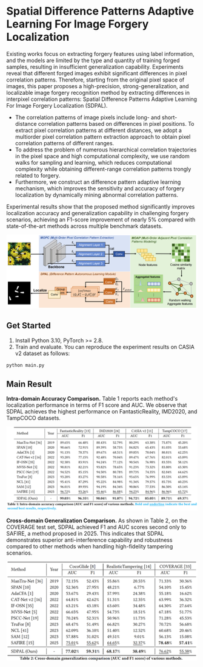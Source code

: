 # Spatial Difference Patterns Adaptive Learning For Image Forgery Localization

Existing works focus on extracting forgery features using label information, and the models are limited by the type and quantity of training forged samples, resulting in insufficient generalization capability. Experiments reveal that different forged images exhibit significant differences in pixel correlation patterns. Therefore, starting from the original pixel space of images, this paper proposes a high-precision, strong-generalization, and localizable image forgery recognition method by extracting differences in interpixel correlation patterns: Spatial Difference Patterns Adaptive Learning For Image Forgery Localization (SDPAL). 

- The correlation patterns of image pixels include long- and short-distance correlation patterns based on differences in pixel positions. To extract pixel correlation patterns at different distances, we adopt a multiorder pixel correlation pattern extraction approach to obtain pixel correlation patterns of different ranges. 
- To address the problem of numerous hierarchical correlation trajectories in the pixel space and high computational complexity, we use random walks for sampling and learning, which reduces computational complexity while obtaining different-range correlation patterns trongly related to forgery. 
- Furthermore, we construct an difference pattern adaptive learning mechanism, which improves the sensitivity and accuracy of forgery localization by dynamically mining abnormal correlation patterns. 

Experimental results show that the proposed method significantly improves localization accuracy and generalization capability in challenging forgery scenarios, achieving an F1-score improvement of nearly 5% compared with state-of-the-art methods across multiple benchmark datasets.

![image-20251010102713461](image/image-20251010102713461.png)

## Get Started

1. Install Python 3.10, PyTorch >= 2.8.
2. Train and evaluate. You can reproduce the experiment results on CASIA v2 dataset as follows:

```python
python main.py
```

## Main Result

**Intra-domain Accuracy Comparison.** Table 1 reports each method's localization performance in terms of F1 score and AUC. We observe that SDPAL achieves the highest performance on FantasticReality, IMD2020, and TampCOCO datasets.

![image-20251010103352612](image/image-20251010103352612.png)

**Cross-domain Generalization Comparison.** As shown in Table 2, on the COVERAGE test set, SDPAL achieved F1 and AUC scores second only to SAFIRE, a method proposed in 2025. This indicates that SDPAL demonstrates superior anti-interference capability and robustness compared to other methods when handling high-fidelity tampering scenarios.

![image-20251010103553436](image/image-20251010103553436.png)